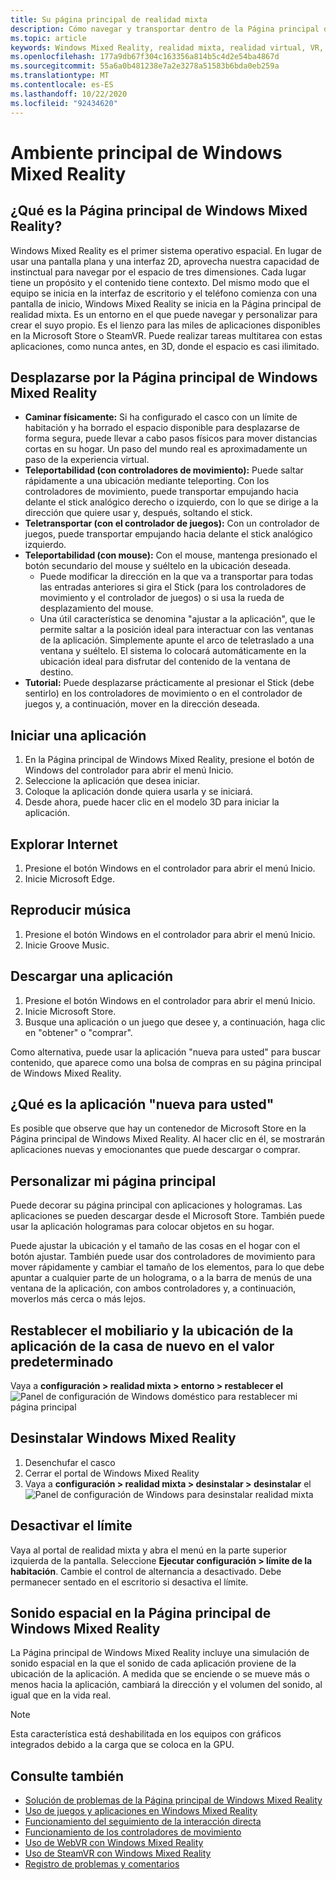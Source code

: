 ```yaml
---
title: Su página principal de realidad mixta
description: Cómo navegar y transportar dentro de la Página principal de Windows Mixed Reality, iniciar aplicaciones y juegos, personalizar la Página principal y cambiar la configuración de objetos visuales, de audio y de voz.
ms.topic: article
keywords: Windows Mixed Reality, realidad mixta, realidad virtual, VR, MR, Home, navegar, ponerse en marcha, aplicaciones, juegos
ms.openlocfilehash: 177a9db67f304c163356a814b5c4d2e54ba4867d
ms.sourcegitcommit: 55a6a0b481238e7a2e3278a51583b6bda0eb259a
ms.translationtype: MT
ms.contentlocale: es-ES
ms.lasthandoff: 10/22/2020
ms.locfileid: "92434620"
---
```

# <a name="your-windows-mixed-reality-home"></a>Ambiente principal de Windows Mixed Reality

## <a name="what-is-the-windows-mixed-reality-home"></a>¿Qué es la Página principal de Windows Mixed Reality?

Windows Mixed Reality es el primer sistema operativo espacial. En lugar de usar una pantalla plana y una interfaz 2D, aprovecha nuestra capacidad de instinctual para navegar por el espacio de tres dimensiones. Cada lugar tiene un propósito y el contenido tiene contexto. Del mismo modo que el equipo se inicia en la interfaz de escritorio y el teléfono comienza con una pantalla de inicio, Windows Mixed Reality se inicia en la Página principal de realidad mixta. Es un entorno en el que puede navegar y personalizar para crear el suyo propio. Es el lienzo para las miles de aplicaciones disponibles en la Microsoft Store o SteamVR. Puede realizar tareas multitarea con estas aplicaciones, como nunca antes, en 3D, donde el espacio es casi ilimitado.

## <a name="move-through-the-windows-mixed-reality-home"></a>Desplazarse por la Página principal de Windows Mixed Reality

* **Caminar físicamente:** Si ha configurado el casco con un límite de habitación y ha borrado el espacio disponible para desplazarse de forma segura, puede llevar a cabo pasos físicos para mover distancias cortas en su hogar. Un paso del mundo real es aproximadamente un paso de la experiencia virtual.
* **Teleportabilidad (con controladores de movimiento):** Puede saltar rápidamente a una ubicación mediante teleporting. Con los controladores de movimiento, puede transportar empujando hacia delante el stick analógico derecho o izquierdo, con lo que se dirige a la dirección que quiere usar y, después, soltando el stick.
* **Teletransportar (con el controlador de juegos):** Con un controlador de juegos, puede transportar empujando hacia delante el stick analógico izquierdo.
* **Teleportabilidad (con mouse):** Con el mouse, mantenga presionado el botón secundario del mouse y suéltelo en la ubicación deseada.
  * Puede modificar la dirección en la que va a transportar para todas las entradas anteriores si gira el Stick (para los controladores de movimiento y el controlador de juegos) o si usa la rueda de desplazamiento del mouse.
  * Una útil característica se denomina "ajustar a la aplicación", que le permite saltar a la posición ideal para interactuar con las ventanas de la aplicación. Simplemente apunte el arco de teletraslado a una ventana y suéltelo. El sistema lo colocará automáticamente en la ubicación ideal para disfrutar del contenido de la ventana de destino.
* **Tutorial:** Puede desplazarse prácticamente al presionar el Stick (debe sentirlo) en los controladores de movimiento o en el controlador de juegos y, a continuación, mover en la dirección deseada.

## <a name="launch-an-app"></a>Iniciar una aplicación

1. En la Página principal de Windows Mixed Reality, presione el botón de Windows del controlador para abrir el menú Inicio.
2. Seleccione la aplicación que desea iniciar.
3. Coloque la aplicación donde quiera usarla y se iniciará.
4. Desde ahora, puede hacer clic en el modelo 3D para iniciar la aplicación.

## <a name="browse-the-web"></a>Explorar Internet

1. Presione el botón Windows en el controlador para abrir el menú Inicio.
2. Inicie Microsoft Edge.

## <a name="play-music"></a>Reproducir música

1. Presione el botón Windows en el controlador para abrir el menú Inicio.
2. Inicie Groove Music.

## <a name="download-an-app"></a>Descargar una aplicación

1. Presione el botón Windows en el controlador para abrir el menú Inicio.
2. Inicie Microsoft Store.
3. Busque una aplicación o un juego que desee y, a continuación, haga clic en "obtener" o "comprar".

Como alternativa, puede usar la aplicación "nueva para usted" para buscar contenido, que aparece como una bolsa de compras en su página principal de Windows Mixed Reality.

## <a name="what-is-the-new-for-you-app"></a>¿Qué es la aplicación "nueva para usted"

Es posible que observe que hay un contenedor de Microsoft Store en la Página principal de Windows Mixed Reality. Al hacer clic en él, se mostrarán aplicaciones nuevas y emocionantes que puede descargar o comprar.

## <a name="personalize-my-home"></a>Personalizar mi página principal

Puede decorar su página principal con aplicaciones y hologramas. Las aplicaciones se pueden descargar desde el Microsoft Store. También puede usar la aplicación hologramas para colocar objetos en su hogar.

Puede ajustar la ubicación y el tamaño de las cosas en el hogar con el botón ajustar. También puede usar dos controladores de movimiento para mover rápidamente y cambiar el tamaño de los elementos, para lo que debe apuntar a cualquier parte de un holograma, o a la barra de menús de una ventana de la aplicación, con ambos controladores y, a continuación, moverlos más cerca o más lejos.

## <a name="reset-my-homes-furniture-and-app-placement-back-to-default"></a>Restablecer el mobiliario y la ubicación de la aplicación de la casa de nuevo en el valor predeterminado

Vaya a **configuración > realidad mixta > entorno > restablecer el** ![ Panel de configuración de Windows doméstico para restablecer mi página principal](images/1050px-environmentreset.png)

## <a name="uninstall-windows-mixed-reality"></a>Desinstalar Windows Mixed Reality

1. Desenchufar el casco
2. Cerrar el portal de Windows Mixed Reality
3. Vaya a **configuración > realidad mixta > desinstalar > desinstalar** el ![ Panel de configuración de Windows para desinstalar realidad mixta](images/1050px-uninstall2.png)

## <a name="turn-off-the-boundary"></a>Desactivar el límite

Vaya al portal de realidad mixta y abra el menú en la parte superior izquierda de la pantalla. Seleccione **Ejecutar configuración > límite de la habitación**. Cambie el control de alternancia a desactivado. Debe permanecer sentado en el escritorio si desactiva el límite.

## <a name="spatial-sound-in-the-windows-mixed-reality-home"></a>Sonido espacial en la Página principal de Windows Mixed Reality

La Página principal de Windows Mixed Reality incluye una simulación de sonido espacial en la que el sonido de cada aplicación proviene de la ubicación de la aplicación. A medida que se enciende o se mueve más o menos hacia la aplicación, cambiará la dirección y el volumen del sonido, al igual que en la vida real. 

> [!NOTE]
> Esta característica está deshabilitada en los equipos con gráficos integrados debido a la carga que se coloca en la GPU.

## <a name="see-also"></a>Consulte también

* [Solución de problemas de la Página principal de Windows Mixed Reality](set-up-questions.md#my-controllers-arent-showing-in-my-windows-mixed-reality-home)
* [Uso de juegos y aplicaciones en Windows Mixed Reality](using-games-and-apps-in-windows-mixed-reality.md)
* [Funcionamiento del seguimiento de la interacción directa](tracking-system.md)
* [Funcionamiento de los controladores de movimiento](controllers-in-wmr.md)
* [Uso de WebVR con Windows Mixed Reality](webvr.md)
* [Uso de SteamVR con Windows Mixed Reality](using-steamvr-with-windows-mixed-reality.md)
* [Registro de problemas y comentarios](filing-feedback.md)
